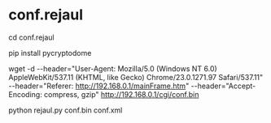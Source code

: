 # conf.rejaul


cd conf.rejaul

pip install pycryptodome

wget -d --header="User-Agent: Mozilla/5.0 (Windows NT 6.0) AppleWebKit/537.11 (KHTML, like Gecko) Chrome/23.0.1271.97 Safari/537.11" --header="Referer: http://192.168.0.1/mainFrame.htm" --header="Accept-Encoding: compress, gzip" http://192.168.0.1/cgi/conf.bin




python rejaul.py conf.bin conf.xml

